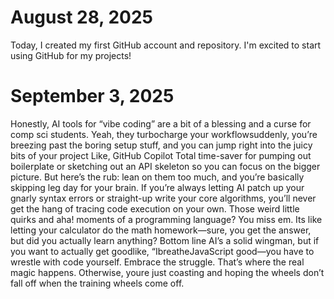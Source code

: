 # August 28, 2025
Today, I created my first GitHub account and repository. I'm excited to start using GitHub for my projects!

# September 3, 2025
Honestly, AI tools for “vibe coding” are a bit of a blessing and a curse for comp sci students. Yeah, they turbocharge your workflowsuddenly, you’re breezing past the boring setup stuff, and you can jump right into the juicy bits of your project Like, GitHub Copilot Total time-saver for pumping out boilerplate or sketching out an API skeleton so you can focus on the bigger picture.
But here’s the rub: lean on them too much, and you’re basically skipping leg day for your brain. If you’re always letting AI patch up your gnarly syntax errors or straight-up write your core algorithms, you’ll never get the hang of tracing code execution on your own. Those weird little quirks and aha! moments of a programming language? You miss em. Its like letting your calculator do the math homework—sure, you get the answer, but did you actually learn anything?
Bottom line AI’s a solid wingman, but if you want to actually get goodlike, “IbreatheJavaScript good—you have to wrestle with code yourself. Embrace the struggle. That’s where the real magic happens. Otherwise, youre just coasting and hoping the wheels don’t fall off when the training wheels come off.
